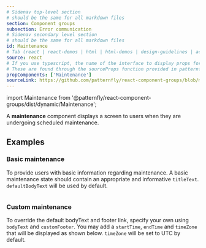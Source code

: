 ```yaml
---
# Sidenav top-level section
# should be the same for all markdown files
section: Component groups
subsection: Error communication
# Sidenav secondary level section
# should be the same for all markdown files
id: Maintenance
# Tab (react | react-demos | html | html-demos | design-guidelines | accessibility)
source: react
# If you use typescript, the name of the interface to display props for
# These are found through the sourceProps function provided in patternfly-docs.source.js
propComponents: ['Maintenance']
sourceLink: https://github.com/patternfly/react-component-groups/blob/main/packages/module/patternfly-docs/content/extensions/component-groups/examples/Maintenance/Maintenance.md
---
```


import Maintenance from '@patternfly/react-component-groups/dist/dynamic/Maintenance';

A **maintenance** component displays a screen to users when they are undergoing scheduled maintenance.

## Examples

### Basic maintenance

To provide users with basic information regarding maintenance. A basic maintenance state should contain an appropriate and informative `titleText`. `defaultBodyText` will be used by default. 

```js file="./MaintenanceExample.tsx"

```

### Custom maintenance

To override the default bodyText and footer link, specify your own using `bodyText` and `customFooter`. You may add a `startTime`, `endTime` and `timeZone` that will be displayed as shown below. `timeZone` will be set to UTC by default.

```js file="./MaintenanceCustomExample.tsx"

```